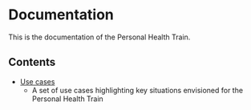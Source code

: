 # Documentation

This is the documentation of the Personal Health Train.

## Contents

- [Use cases](https://github.com/PersonalHealthTrain/Documentation/wiki/Use-Cases)
    - A set of use cases highlighting key situations envisioned for the Personal Health Train
